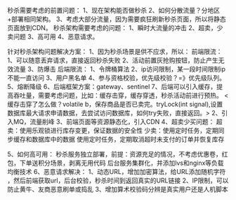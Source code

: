 秒杀需要考虑的前置问题：
1、现在架构能否做秒杀
2、如何分散流量？分地区+部署相同架构。
3、考虑大部分流量，因为需要疯狂刷新秒杀页面，所以将静态页面放到CDN。
秒杀架构需要考虑的问题：
1、瞬时大流量的冲击
2、超卖，少卖问题
3、高可用
4、恶意请求。

针对秒杀架构问题解决方案：
1、因为秒杀场景是供不应求，所以：
前端限流：
1、可以随意丢弃请求，直接返回秒杀失败
2、活动前置灰抢购按钮，防止产生无效流量
3、防爆击
后端限流：
1、令牌桶算法
2、ip访问限制，某一段时间限制ip不能一直访问
3、用户黑名单
4、参与资格校验，优先级校验？=》优先级队列。
5、熔断降级
6、后端框架方案：gateway、sentinel
7、后端可以引入缓存，提高吞吐量，需要考虑问题，比如：缓存击穿，缓存穿透，秒杀活动前进行预热。
<缓存击穿了怎么做？volatile b，保存商品是否已卖完。tryLock(int signal),设置数据库最大请求申请数据，去尝试访问数据库，如何try失败，直接返回。>
2、引入MQ，流量削峰
3、前端页面等资源静态化，引入CDN
4、超卖少买问题：
超卖：使用乐观锁进行库存变更，保证数据的安全性
少卖：使用定时任务，定期同步缓存和数据库中的数据
使用定时任务，定期取消超时未支付的订单并恢复库存

5、如何高可用：
秒杀服务独立部署，前提：资源充足的情况，不考虑优惠卷，红包，下单送积分场景，剥离无用代码
后台服务集群化，并添加lvs和nginx等负载均衡技术
6、恶意请求解决：
1、动态URL，增加加密算法，给URL添加随机字符	，然后前端获取url，后台校验，秒杀时间到返回真实的URL链接
2、IP限制，可以防止黄牛、友商恶意刷单或捣乱
3、增加算术校验码分辨是真实用户还是人机脚本
	